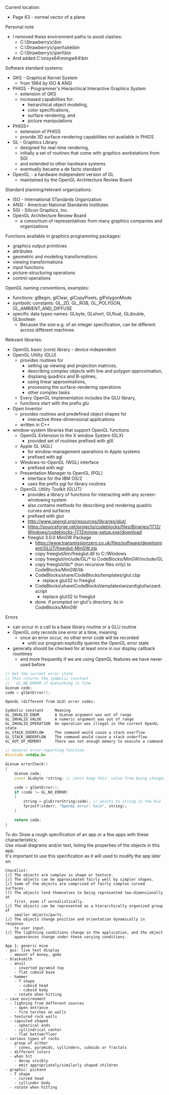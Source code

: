 Current location:
- Page 63 - normal vector of a plane

Personal note
- I removed these environment paths to avoid clashes:
  - C:\Strawberry\c\bin
  - C:\Strawberry\c\perl\site\bin
  - C:\Strawberry\c\perl\bin
- And added C:\msys64\mingw64\bin

Software standard systems:
- GKS - Graphical Kernel System
  - from 1984 by ISO & ANSI
- PHIGS - Programmer's Hierarchical Interactive Graphics System
  - extension of GKS
  - increased capabilities for:
    - heirarchical object modeling,
    - color specifications,
    - surface rendering, and
    - picture manipulations
- PHIGS+
  - extension of PHIGS
  - provide 3D surface-rendering capabilities not available in PHIGS
- GL - Graphics Library
  - designed for real-time rendering,
  - initially a set of routines that come with graphics workstations from SGI
  - and extended to other hardware systems
  - eventually became a de facto standard
- OpenGL - a hardware independent version of GL
  - maintained by the OpenGL Architecture Review Board

Standard planning/relevant organizations:
- ISO - International STandards Organization
- ANSI - American National Standards Institutes
- SGI - Silicon Graphics, Inc.
- OpenGL Architecture Review Board
  - a consortium of representatives from many graphics companies and organizations

Functions available in graphics programming packages:
- graphics output primitives
- attributes
- geometric and modeling transformations
- viewing transformations
- input functions
- picture-structuring operations
- control operations

OpenGL naming conventions, examples:
- functions: glBegin, glClear, glCopyPixels, glPolygonMode
- symbolic constants: GL_2D, GL_RGB, GL_POLYGON, GL_AMBIENT_AND_DIFFUSE
- specific data types names: GLbyte, GLshort, GLfloat, GLdouble, GLboolean
  - Because the size e.g. of an integer specification, can be different across different machines

Relevant libraries:
- OpenGL basic (core) library - device independent
- OpenGL Utility (GLU)
  - provides routines for
    - setting up viewing and projection matrices,
    - describing complex objects with line and polygon approximation,
    - displaing quadrics and B-splines,
    - using linear approximations,
    - processing the surface-rendering operations
    - other complex tasks
  - Every OpenGL implementation includes the GLU library,
  - functions start with the prefix *glu*
- Open Inventor
  - provides routines and predefined object shapes for
    - interactive three-dimensional applications
  - written in C++
- window-system libraries that support OpenGL functions
  - OpenGL Extension to the X window System (GLX)
    - provided set of routines prefixed with glX
  - Apple GL (AGL)
    - for window-management operations in Apple systems
    - prefixed with agl
  - Windows-to-OpenGL (WGL) interface
    - prefixed with wgl
  - Presentation Manager to OpenGL (PGL)
    - interface for the IBM OS/2
    - uses the prefix pgl for library routines
  - OpenGL Utility Toolkit (GLUT)
    - provides a library of functions for interacting with any screen-windowing system
    - also contains methods for describing and rendering quadric curves and surfaces
    - prefixed with glut
    - http://www.opengl.org/resources/libraries/glut/
    - https://sourceforge.net/projects/codeblocks/files/Binaries/17.12/Windows/codeblocks-17.12mingw-setup.exe/download
    - freeglut 3.0.0 MinGW Package
      - https://www.transmissionzero.co.uk/files/software/development/GLUT/freeglut-MinGW.zip
      - copy freeglut/bin/freeglut.dll to C:/Windows
      - copy freeglut/include/GL/* to CodeBlocks/MinGW/include/GL
      - copy freeglut/lib/* (non recursive files only) to CodeBlocks/MinGW/lib
      - CodeBlocks/share/CodeBlocks/templates/glut.cbp
        - replace glut32 to freeglut
      - CodeBlocks\share\CodeBlocks\templates\wizard\glut\wizard.script
        - replace glut32 to freeglut
      - done. if prompted on glut's directory. its in CodeBlocks/MinGW

Errors
- can occur in a call to a base library routine or a GLU routine
- OpenGL only records one error at a time, meaning
  - once an error occur, no other error code will be recorded
    - until our program explicitly queries the OpenGL error state
- generally should be checked for at least once in our display callback rountines
  - and more frequently if we are using OpenGL features we have never used before

```cpp
// Get the current error state
// This returns the symbolic constant
//   GL_NO_ERROR if everything is fine
GLenum code;
code = glGetError();
```

```
OpenGL (different from GLU) error codes:

Symbolic constant     Meaning
GL_INVALID_ENUM       A GLenum argument was out of range
GL_INVALID_VALUE      A numeric argument was out of range
GL_INVALID_OPERATION  An operation was illegal in the current OpenGL state
GL_STACK_OVERFLOW     The command would cause a stack overflow
GL_STACK_UNDERFLOW    The command would cause a stack underflow
GL_OUT_OF_MEMORY      There was not enough memory to execute a command
```

```cpp
// General error-reporting function
#include <stdio.h>

GLenum errorCheck()
{
    GLenum code;
    const GLubyte *string; // const keep this' value from being changed

    code = glGetError();
    if (code != GL_NO_ERROR)
    {
        string = gluErrorString(code); // points to string in the GLU library
        fprintf(stderr, "OpenGL error: %s\n", string);
    }

    return code;
}
```

To do: Draw a rough specification of an app or a few apps with these characteristics; <br>
Use visual diagrams and/or text, listing the properties of the objects in this app. <br>
It's important to use this specification as it will used to modify the app later on
```
Checklist:
[/] The objects are complex in shape or texture.
[/] The objects can be approximated fairly well by simpler shapes.
[/] Some of the objects are comprised of fairly complex curved surfaces.
[?] The objects lend themselves to being represented two-dimensionally at
    first, even if unrealistically.
[/] The objects can be represented as a hierarchically organized group of
    smaller objects/parts.
[/] The objects change position and orientation dynamically in response
    to user input.
[/] The lightning conditions change in the application, and the object
    appearances change under these varying conditions.
```

```
App 1: generic mine
- gui: live text display
  - amount of money, gems
- blacksmith
  - anvil
    - inverted pyramid top
    - flat cuboid base
  - hammer
    - T shape
      - cuboid head
      - cuboid body
    - rotate when hitting
- cave environment
  - lighning from defferent sources
    - open entrance
    - fire torches on walls
  - textured rock walls
  - capsuled shaped
    - spherical ends
    - cyllindrical center
    - flat bottom/floor
- various types of rocks
  - group of either
    - cones, pyramids, cyllinders, cuboids or fractals
  - different colors
  - when hit
    - decay visibly
    - emit appropriately/similarly shaped children
- graphic: pickaxe
  - T shape
    - curved head
    - cyllinder body
  - rotate when hitting
```